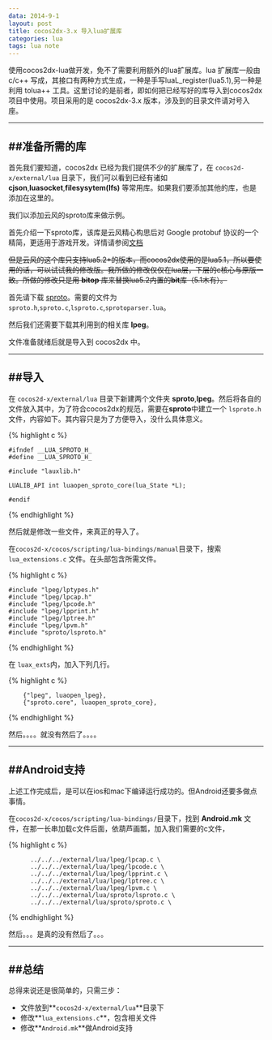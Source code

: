 ```yaml
---
data: 2014-9-1
layout: post
title: cocos2dx-3.x 导入lua扩展库
categories: lua
tags: lua note
---
```


使用cocos2dx-lua做开发，免不了需要利用额外的lua扩展库。lua 扩展库一般由 c/c++ 写成，其接口有两种方式生成，一种是手写luaL_register(lua5.1),另一种是利用 tolua++ 工具。这里讨论的是前者，即如何把已经写好的库导入到cocos2dx项目中使用。项目采用的是 cocos2dx-3.x 版本，涉及到的目录文件请对号入座。

-----------------------
##准备所需的库
-----------------------
首先我们要知道，cocos2dx 已经为我们提供不少的扩展库了，在 `cocos2d-x/external/lua` 目录下，我们可以看到已经有诸如 **cjson**,**luasocket**,**filesysytem(lfs)** 等常用库。如果我们要添加其他的库，也是添加在这里的。

我们以添加云风的sproto库来做示例。

首先介绍一下sproto库，该库是云风精心构思后对 Google protobuf 协议的一个精简，更适用于游戏开发。详情请参阅[文档](https://github.com/cloudwu/sproto/blob/master/README.md)

~~但是云风的这个库只支持lua5.2+的版本，而cocos2dx使用的是lua5.1，所以要使用的话，可以试试我的修改版。我所做的修改仅仅在lua层，下层的c核心与原版一致。所做的修改只是用 **bitop** 库来替换lua5.2内置的**bit**库（5.1木有）。~~

首先请下载 [sproto](https://github.com/cloudwu/sproto)。需要的文件为 `sproto.h`,`sproto.c`,`lsproto.c`,`sprotoparser.lua`。

然后我们还需要下载其利用到的相关库 **lpeg**。

文件准备就绪后就是导入到 cocos2dx 中。

---------------------
##导入
------------------

在 `cocos2d-x/external/lua` 目录下新建两个文件夹 **sproto**,**lpeg**。然后将各自的文件放入其中，为了符合cocos2dx的规范，需要在**sproto**中建立一个 `lsproto.h` 文件，内容如下。其内容只是为了方便导入，没什么具体意义。

{% highlight c %}

    #ifndef __LUA_SPROTO_H_
    #define __LUA_SPROTO_H_

    #include "lauxlib.h"

    LUALIB_API int luaopen_sproto_core(lua_State *L);

    #endif

{% endhighlight %}

然后就是修改一些文件，来真正的导入了。

在`cocos2d-x/cocos/scripting/lua-bindings/manual`目录下，搜索 `lua_extensions.c` 文件。在头部包含所需文件。

{% highlight c %}

    #include "lpeg/lptypes.h"
    #include "lpeg/lpcap.h"
    #include "lpeg/lpcode.h"
    #include "lpeg/lpprint.h"
    #include "lpeg/lptree.h"
    #include "lpeg/lpvm.h"
    #include "sproto/lsproto.h"

{% endhighlight %}

在 `luax_exts`内，加入下列几行。

{% highlight c %}

        {"lpeg", luaopen_lpeg},
        {"sproto.core", luaopen_sproto_core},

{% endhighlight %}

然后。。。。就没有然后了。。。。

----------------------
##Android支持
---------------------

上述工作完成后，是可以在ios和mac下编译运行成功的。但Android还要多做点事情。


在`cocos2d-x/cocos/scripting/lua-bindings/`目录下，找到 **Android.mk** 文件，在那一长串加载c文件后面，依葫芦画瓢，加入我们需要的c文件，

{% highlight c %}

          ../../../external/lua/lpeg/lpcap.c \
          ../../../external/lua/lpeg/lpcode.c \
          ../../../external/lua/lpeg/lpprint.c \
          ../../../external/lua/lpeg/lptree.c \
          ../../../external/lua/lpeg/lpvm.c \
          ../../../external/lua/sproto/lsproto.c \
          ../../../external/lua/sproto/sproto.c \

{% endhighlight %}

然后。。。是真的没有然后了。。。

---------------------
##总结
------------------------
总得来说还是很简单的，只需三步：

* 文件放到**`cocos2d-x/external/lua`**目录下
* 修改**`lua_extensions.c`**，包含相关文件
* 修改**`Android.mk`**做Android支持


